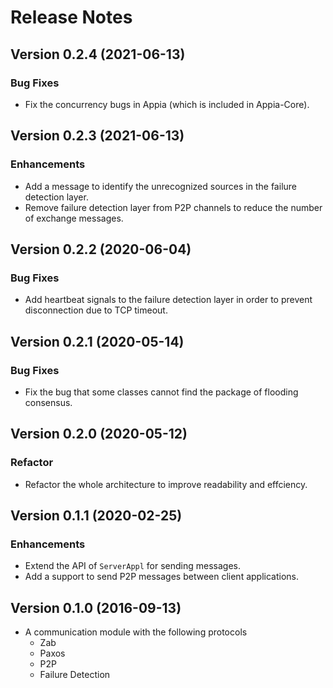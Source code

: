 # Release Notes

## Version 0.2.4 (2021-06-13)

### Bug Fixes

- Fix the concurrency bugs in Appia (which is included in Appia-Core).

## Version 0.2.3 (2021-06-13)

### Enhancements

- Add a message to identify the unrecognized sources in the failure detection layer.
- Remove failure detection layer from P2P channels to reduce the number of exchange messages.

## Version 0.2.2 (2020-06-04)

### Bug Fixes

- Add heartbeat signals to the failure detection layer in order to prevent disconnection due to TCP timeout.

## Version 0.2.1 (2020-05-14)

### Bug Fixes

- Fix the bug that some classes cannot find the package of flooding consensus.

## Version 0.2.0 (2020-05-12)

### Refactor

- Refactor the whole architecture to improve readability and effciency.

## Version 0.1.1 (2020-02-25)

### Enhancements

- Extend the API of `ServerAppl` for sending messages.
- Add a support to send P2P messages between client applications.

## Version 0.1.0 (2016-09-13)

- A communication module with the following protocols
  - Zab
  - Paxos
  - P2P
  - Failure Detection
